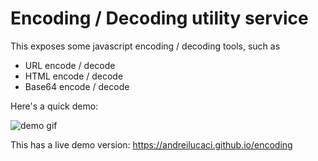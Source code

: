# Encoding / Decoding utility service

This exposes some javascript encoding / decoding tools, such as

- URL encode / decode
- HTML encode / decode
- Base64 encode / decode

Here's a quick demo:

![demo gif](https://i.imgur.com/mBtKypp.gif)

This has a live demo version: https://andreilucaci.github.io/encoding

